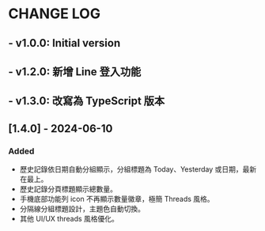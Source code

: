 # CHANGE LOG

## - v1.0.0: Initial version
## - v1.2.0: 新增 Line 登入功能
## - v1.3.0: 改寫為 TypeScript 版本

## [1.4.0] - 2024-06-10
### Added
- 歷史記錄依日期自動分組顯示，分組標題為 Today、Yesterday 或日期，最新在最上。
- 歷史記錄分頁標題顯示總數量。
- 手機底部功能列 icon 不再顯示數量徽章，極簡 Threads 風格。
- 分隔線分組標題設計，主題色自動切換。
- 其他 UI/UX threads 風格優化。

